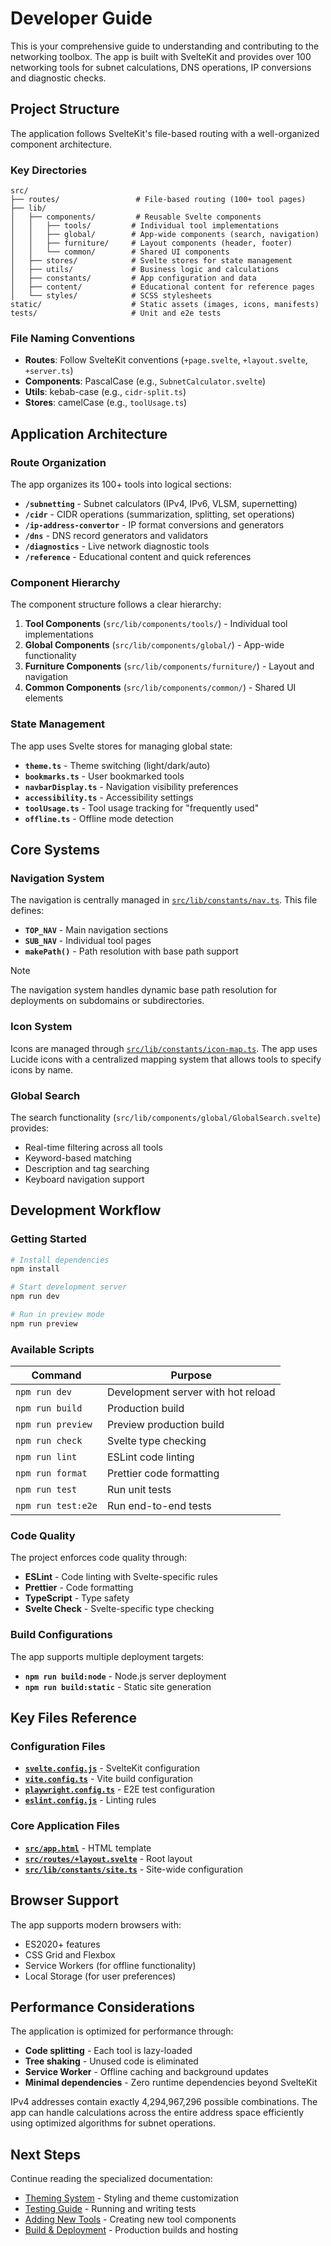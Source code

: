 # Developer Guide

This is your comprehensive guide to understanding and contributing to the networking toolbox. The app is built with SvelteKit and provides over 100 networking tools for subnet calculations, DNS operations, IP conversions and diagnostic checks.

## Project Structure

The application follows SvelteKit's file-based routing with a well-organized component architecture.

### Key Directories

```
src/
├── routes/                 # File-based routing (100+ tool pages)
├── lib/
│   ├── components/         # Reusable Svelte components
│   │   ├── tools/         # Individual tool implementations
│   │   ├── global/        # App-wide components (search, navigation)
│   │   ├── furniture/     # Layout components (header, footer)
│   │   └── common/        # Shared UI components
│   ├── stores/            # Svelte stores for state management
│   ├── utils/             # Business logic and calculations
│   ├── constants/         # App configuration and data
│   ├── content/           # Educational content for reference pages
│   └── styles/            # SCSS stylesheets
static/                    # Static assets (images, icons, manifests)
tests/                     # Unit and e2e tests
```

### File Naming Conventions

- **Routes**: Follow SvelteKit conventions (`+page.svelte`, `+layout.svelte`, `+server.ts`)
- **Components**: PascalCase (e.g., `SubnetCalculator.svelte`)
- **Utils**: kebab-case (e.g., `cidr-split.ts`)
- **Stores**: camelCase (e.g., `toolUsage.ts`)

## Application Architecture

### Route Organization

The app organizes its 100+ tools into logical sections:

- **`/subnetting`** - Subnet calculators (IPv4, IPv6, VLSM, supernetting)
- **`/cidr`** - CIDR operations (summarization, splitting, set operations)
- **`/ip-address-convertor`** - IP format conversions and generators
- **`/dns`** - DNS record generators and validators
- **`/diagnostics`** - Live network diagnostic tools
- **`/reference`** - Educational content and quick references

### Component Hierarchy

The component structure follows a clear hierarchy:

1. **Tool Components** (`src/lib/components/tools/`) - Individual tool implementations
2. **Global Components** (`src/lib/components/global/`) - App-wide functionality
3. **Furniture Components** (`src/lib/components/furniture/`) - Layout and navigation
4. **Common Components** (`src/lib/components/common/`) - Shared UI elements

### State Management

The app uses Svelte stores for managing global state:

- **`theme.ts`** - Theme switching (light/dark/auto)
- **`bookmarks.ts`** - User bookmarked tools
- **`navbarDisplay.ts`** - Navigation visibility preferences
- **`accessibility.ts`** - Accessibility settings
- **`toolUsage.ts`** - Tool usage tracking for "frequently used"
- **`offline.ts`** - Offline mode detection

## Core Systems

### Navigation System

The navigation is centrally managed in [`src/lib/constants/nav.ts`](https://github.com/Lissy93/networking-toolbox/blob/main/src/lib/constants/nav.ts). This file defines:

- **`TOP_NAV`** - Main navigation sections
- **`SUB_NAV`** - Individual tool pages
- **`makePath()`** - Path resolution with base path support

> [!NOTE]
> The navigation system handles dynamic base path resolution for deployments on subdomains or subdirectories.

### Icon System

Icons are managed through [`src/lib/constants/icon-map.ts`](https://github.com/Lissy93/networking-toolbox/blob/main/src/lib/constants/icon-map.ts). The app uses Lucide icons with a centralized mapping system that allows tools to specify icons by name.

### Global Search

The search functionality (`src/lib/components/global/GlobalSearch.svelte`) provides:

- Real-time filtering across all tools
- Keyword-based matching
- Description and tag searching
- Keyboard navigation support

## Development Workflow

### Getting Started

```bash
# Install dependencies
npm install

# Start development server
npm run dev

# Run in preview mode
npm run preview
```

### Available Scripts

| Command | Purpose |
|---------|---------|
| `npm run dev` | Development server with hot reload |
| `npm run build` | Production build |
| `npm run preview` | Preview production build |
| `npm run check` | Svelte type checking |
| `npm run lint` | ESLint code linting |
| `npm run format` | Prettier code formatting |
| `npm run test` | Run unit tests |
| `npm run test:e2e` | Run end-to-end tests |

### Code Quality

The project enforces code quality through:

- **ESLint** - Code linting with Svelte-specific rules
- **Prettier** - Code formatting
- **TypeScript** - Type safety
- **Svelte Check** - Svelte-specific type checking

### Build Configurations

The app supports multiple deployment targets:

- **`npm run build:node`** - Node.js server deployment
- **`npm run build:static`** - Static site generation

## Key Files Reference

### Configuration Files

- **[`svelte.config.js`](https://github.com/Lissy93/networking-toolbox/blob/main/svelte.config.js)** - SvelteKit configuration
- **[`vite.config.ts`](https://github.com/Lissy93/networking-toolbox/blob/main/vite.config.ts)** - Vite build configuration
- **[`playwright.config.ts`](https://github.com/Lissy93/networking-toolbox/blob/main/playwright.config.ts)** - E2E test configuration
- **[`eslint.config.js`](https://github.com/Lissy93/networking-toolbox/blob/main/eslint.config.js)** - Linting rules

### Core Application Files

- **[`src/app.html`](https://github.com/Lissy93/networking-toolbox/blob/main/src/app.html)** - HTML template
- **[`src/routes/+layout.svelte`](https://github.com/Lissy93/networking-toolbox/blob/main/src/routes/%2Blayout.svelte)** - Root layout
- **[`src/lib/constants/site.ts`](https://github.com/Lissy93/networking-toolbox/blob/main/src/lib/constants/site.ts)** - Site-wide configuration

## Browser Support

The app supports modern browsers with:

- ES2020+ features
- CSS Grid and Flexbox
- Service Workers (for offline functionality)
- Local Storage (for user preferences)

## Performance Considerations

The application is optimized for performance through:

- **Code splitting** - Each tool is lazy-loaded
- **Tree shaking** - Unused code is eliminated
- **Service Worker** - Offline caching and background updates
- **Minimal dependencies** - Zero runtime dependencies beyond SvelteKit

IPv4 addresses contain exactly 4,294,967,296 possible combinations. The app can handle calculations across the entire address space efficiently using optimized algorithms for subnet operations.

## Next Steps

Continue reading the specialized documentation:

- [Theming System](./theming.md) - Styling and theme customization
- [Testing Guide](./testing.md) - Running and writing tests
- [Adding New Tools](./new-tools.md) - Creating new tool components
- [Build & Deployment](./build-deployment.md) - Production builds and hosting